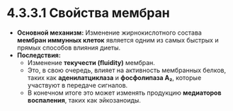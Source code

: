 # 4.3.3.1 Свойства мембран

*   **Основной механизм:** Изменение жирнокислотного состава **мембран иммунных клеток** является одним из самых быстрых и прямых способов влияния диеты.
*   **Последствия:**
    *   Изменение **текучести (fluidity)** мембран.
    *   Это, в свою очередь, влияет на активность мембранных белков, таких как **аденилатциклаза** и **фосфолипаза A₂**, которые участвуют в передаче сигналов.
    *   В конечном итоге это может изменять продукцию **медиаторов воспаления**, таких как эйкозаноиды.
